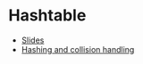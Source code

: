 # Hashtable
- [Slides](slides.pdf)
- [Hashing and collision handling](https://www.cse.cuhk.edu.hk/irwin.king/_media/teaching/csc2100b/tu6.pdf)
